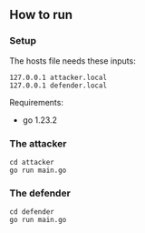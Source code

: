 ## How to run

### Setup

The hosts file needs these inputs:

```
127.0.0.1 attacker.local
127.0.0.1 defender.local
```

Requirements:

- go 1.23.2

### The attacker

```
cd attacker
go run main.go
```

### The defender

```
cd defender
go run main.go
```
